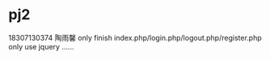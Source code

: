 # pj2
18307130374 陶雨馨
only finish index.php/login.php/logout.php/register.php
only use jquery
......
